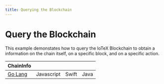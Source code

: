 ```yaml
---
title: Querying the Blockchain
---
```


# Query the Blockchain

This example demonstates how to query the IoTeX Blockchain to obtain a information on the chain itself, on a specific block, and on a specific action.

| ChainInfo                                                                                  |            |       |      |
| ------------------------------------------------------------------------------------------ | :--------: | ----: | ---: |
| [Go Lang](https://github.com/iotexproject/iotex-antenna-go/tree/master/examples/chaininfo) | Javascript | Swift | Java |

